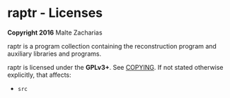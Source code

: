 raptr - Licenses
=====

**Copyright 2016** Malte Zacharias

raptr is a program collection containing the reconstruction program and
auxiliary libraries and programs.

raptr is licensed under the **GPLv3+**. See [COPYING](COPYING). If not stated
otherwise explicitly, that affects:

* `src`